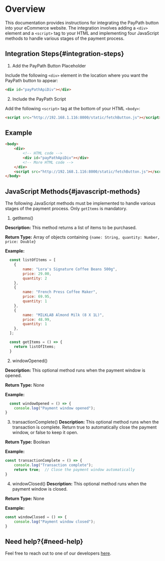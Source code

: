 # Overview

This documentation provides instructions for integrating the PayPath button into your eCommerce website. The integration involves adding a ```<div>``` element and a ```<script>``` tag to your HTML and implementing four JavaScript methods to handle various stages of the payment process.

## Integration Steps{#integration-steps}

1. Add the PayPath Button Placeholder

Include the following ```<div>``` element in the location where you want the PayPath button to appear:

````html
<div id="payPathApiDiv"></div>
````

2. Include the PayPath Script

Add the following ```<script>``` tag at the bottom of your HTML ```<body>```:

````html
<script src="http://192.168.1.116:8000/static/fetchButton.js"></script>
````

## Example

````html
<body>
    <div>
        <!-- HTML code -->
        <div id="payPathApiDiv"></div>
        <!-- More HTML code -->
    </div>
    <script src="http://192.168.1.116:8000/static/fetchButton.js"></script>
</body>
````

## JavaScript Methods{#javascript-methods}
The following JavaScript methods must be implemented to handle various stages of the payment process. Only ```getItems``` is mandatory.

1. getItems()

**Description:** This method returns a list of items to be purchased.

**Return Type:** Array of objects containing ```{name: String, quantity: Number, price: Double}```

**Example:**
````js
  const listOfItems = [
    {
        name: "Lora's Signature Coffee Beans 500g",
        price: 29.00,
        quantity: 2
    },
    {
        name: "French Press Coffee Maker",
        price: 69.95,
        quantity: 1
    },
    {
        name: "MILKLAB Almond Milk (8 X 1L)",
        price: 48.99,
        quantity: 1
    },
  ];

  const getItems = () => {
    return listOfItems;
  }
````

2. windowOpened()

**Description:** This optional method runs when the payment window is opened.

**Return Type:** None

**Example:**
````js
  const windowOpened = () => {
    console.log("Payment window opened");
}
````

3. transactionComplete()
**Description:** This optional method runs when the transaction is complete. Return true to automatically close the payment window, or false to keep it open.

**Return Type:** Boolean

**Example:**
````js
const transactionComplete = () => {
    console.log("Transaction complete");
    return true;  // Close the payment window automatically
}
````

4. windowClosed()
**Description:** This optional method runs when the payment window is closed.

**Return Type:** None

**Example:**
````js
const windowClosed = () => {
    console.log("Payment window closed");
}
````

## Need help?{#need-help}

Feel free to reach out to one of our developers [here](https://google.com).
